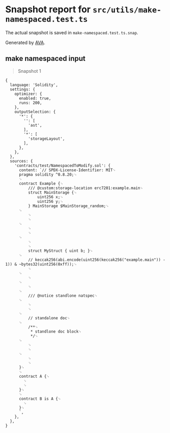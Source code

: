 # Snapshot report for `src/utils/make-namespaced.test.ts`

The actual snapshot is saved in `make-namespaced.test.ts.snap`.

Generated by [AVA](https://avajs.dev).

## make namespaced input

> Snapshot 1

    {
      language: 'Solidity',
      settings: {
        optimizer: {
          enabled: true,
          runs: 200,
        },
        outputSelection: {
          '*': {
            '': [
              'ast',
            ],
            '*': [
              'storageLayout',
            ],
          },
        },
      },
      sources: {
        'contracts/test/NamespacedToModify.sol': {
          content: `// SPDX-License-Identifier: MIT␊
          pragma solidity ^0.8.20;␊
          ␊
          contract Example {␊
              /// @custom:storage-location erc7201:example.main␊
              struct MainStorage {␊
                  uint256 x;␊
                  uint256 y;␊
              } MainStorage $MainStorage_random;␊
          ␊
              ␊
              ␊
          ␊
              ␊
              ␊
          ␊
              ␊
              ␊
              struct MyStruct { uint b; }␊
          ␊
              // keccak256(abi.encode(uint256(keccak256("example.main")) - 1)) & ~bytes32(uint256(0xff));␊
              ␊
          ␊
              ␊
          ␊
              ␊
          ␊
              /// @notice standlone natspec␊
          ␊
              ␊
              ␊
          ␊
              // standalone doc␊
          ␊
              /**␊
               * standlone doc block␊
               */␊
          ␊
              ␊
              ␊
          ␊
              ␊
              ␊
          }␊
          ␊
          contract A {␊
            ␊
            ␊
          }␊
          ␊
          contract B is A {␊
            ␊
          }␊
          `,
        },
      },
    }
